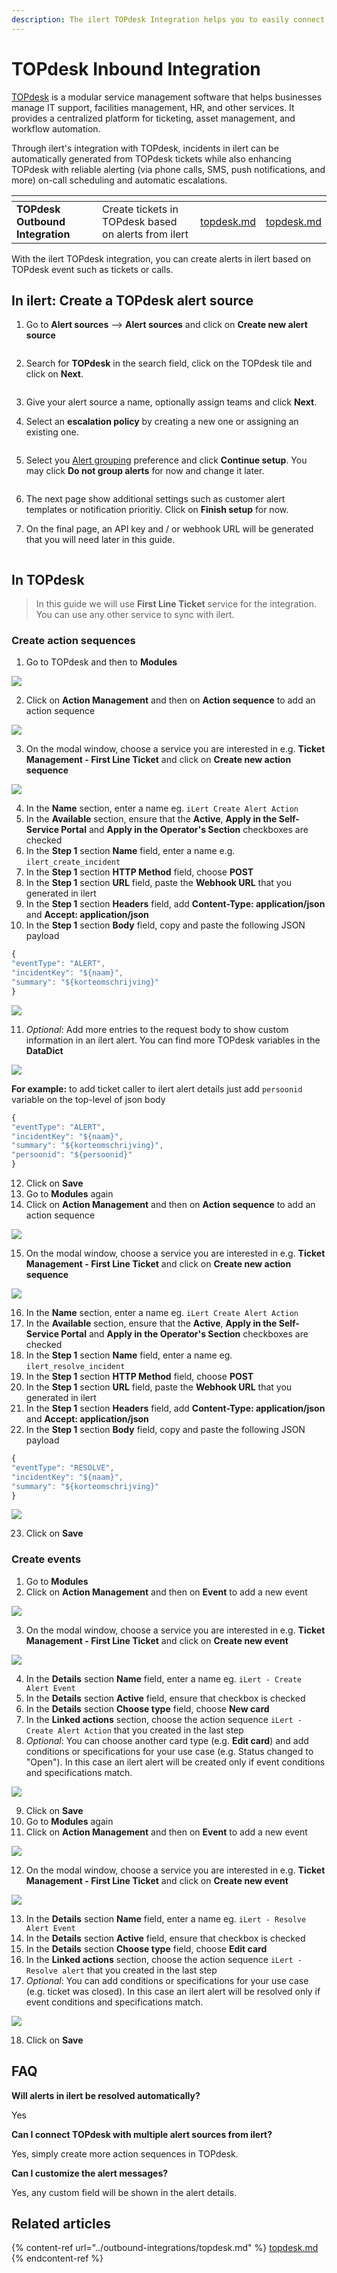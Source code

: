 ```yaml
---
description: The ilert TOPdesk Integration helps you to easily connect to TOPdesk.
---
```


# TOPdesk Inbound Integration

[TOPdesk](https://www.topdesk.com/en/) is a modular service management software that helps businesses manage IT support, facilities management, HR, and other services. It provides a centralized platform for ticketing, asset management, and workflow automation.

Through ilert's integration with TOPdesk, incidents in ilert can be automatically generated from TOPdesk tickets while also enhancing TOPdesk with reliable alerting (via phone calls, SMS, push notifications, and more) on-call scheduling and automatic escalations.

<table data-card-size="large" data-view="cards"><thead><tr><th></th><th></th><th data-hidden data-type="content-ref"></th><th data-hidden data-card-target data-type="content-ref"></th></tr></thead><tbody><tr><td><strong>TOPdesk Outbound Integration</strong></td><td>Create tickets in TOPdesk based on alerts from ilert</td><td><a href="../outbound-integrations/topdesk.md">topdesk.md</a></td><td><a href="../outbound-integrations/topdesk.md">topdesk.md</a></td></tr></tbody></table>

With the ilert TOPdesk integration, you can create alerts in ilert based on TOPdesk event such as tickets or calls.

## In ilert: Create a TOPdesk alert source <a href="#in-ilert" id="in-ilert"></a>

1.  Go to **Alert sources** --> **Alert sources** and click on **Create new alert source**

    <figure><img src="../../.gitbook/assets/Screenshot 2023-08-28 at 10.21.10.png" alt=""><figcaption></figcaption></figure>
2.  Search for **TOPdesk** in the search field, click on the TOPdesk tile and click on **Next**.&#x20;

    <figure><img src="../../.gitbook/assets/Screenshot 2023-08-28 at 10.24.23.png" alt=""><figcaption></figcaption></figure>
3. Give your alert source a name, optionally assign teams and click **Next**.
4.  Select an **escalation policy** by creating a new one or assigning an existing one.

    <figure><img src="../../.gitbook/assets/Screenshot 2023-08-28 at 11.37.47.png" alt=""><figcaption></figcaption></figure>
5.  Select you [Alert grouping](../../alerting/alert-sources.md#alert-grouping) preference and click **Continue setup**. You may click **Do not group alerts** for now and change it later.&#x20;

    <figure><img src="../../.gitbook/assets/Screenshot 2023-08-28 at 11.38.24.png" alt=""><figcaption></figcaption></figure>
6. The next page show additional settings such as customer alert templates or notification prioritiy. Click on **Finish setup** for now.
7.  On the final page, an API key and / or webhook URL will be generated that you will need later in this guide.

    <figure><img src="../../.gitbook/assets/Screenshot 2023-08-28 at 11.47.34 (1).png" alt=""><figcaption></figcaption></figure>



## In TOPdesk <a href="#in-topdesk" id="in-topdesk"></a>

> In this guide we will use **First Line Ticket** service for the integration. You can use any other service to sync with ilert.

### Create action sequences <a href="#create-action-sequences" id="create-action-sequences"></a>

1. Go to TOPdesk and then to **Modules**

![](../../.gitbook/assets/tpdki3.png)

2. Click on **Action Management** and then on **Action sequence** to add an action sequence

![](../../.gitbook/assets/tpdki4.png)

3. On the modal window, choose a service you are interested in e.g. **Ticket Management - First Line Ticket** and click on **Create new action sequence**

![](../../.gitbook/assets/tpdki5.png)

4. In the **Name** section, enter a name eg. `iLert Create Alert Action`
5. In the **Available** section, ensure that the **Active**, **Apply in the Self-Service Portal** and **Apply in the Operator's Section** checkboxes are checked
6. In the **Step 1** section **Name** field, enter a name e.g. `ilert_create_incident`
7. In the **Step 1** section **HTTP Method** field, choose **POST**
8. In the **Step 1** section **URL** field, paste the **Webhook URL** that you generated in ilert
9. In the **Step 1** section **Headers** field, add **Content-Type: application/json** and **Accept: application/json**
10. &#x20;In the **Step 1** section **Body** field, copy and paste the following JSON payload

```javascript
{
"eventType": "ALERT",
"incidentKey": "${naam}",
"summary": "${korteomschrijving}"
}
```

![](../../.gitbook/assets/tpdki6.1.png)

11. _Optional_: Add more entries to the request body to show custom information in an ilert alert. You can find more TOPdesk variables in the **DataDict**

![](../../.gitbook/assets/tpdki7.png)

**For example:** to add ticket caller to ilert alert details just add `persoonid` variable on the top-level of json body

```javascript
{
"eventType": "ALERT",
"incidentKey": "${naam}",
"summary": "${korteomschrijving}",
"persoonid": "${persoonid}"
}
```

12. &#x20;Click on **Save**
13. &#x20;Go to **Modules** again
14. &#x20;Click on **Action Management** and then on **Action sequence** to add an action sequence

![](<../../.gitbook/assets/tpdki4 (3).png>)

15. &#x20;On the modal window, choose a service you are interested in e.g. **Ticket Management - First Line Ticket** and click on **Create new action sequence**

![](<../../.gitbook/assets/tpdki5 (1) (1).png>)

16. &#x20;In the **Name** section, enter a name eg. `iLert Create Alert Action`
17. &#x20;In the **Available** section, ensure that the **Active**, **Apply in the Self-Service Portal** and **Apply in the Operator's Section** checkboxes are checked
18. &#x20;In the **Step 1** section **Name** field, enter a name eg. `ilert_resolve_incident`
19. &#x20;In the **Step 1** section **HTTP Method** field, choose **POST**
20. &#x20;In the **Step 1** section **URL** field, paste the **Webhook URL** that you generated in ilert
21. &#x20;In the **Step 1** section **Headers** field, add **Content-Type: application/json** and **Accept: application/json**
22. &#x20;In the **Step 1** section **Body** field, copy and paste the following JSON payload

```javascript
{
"eventType": "RESOLVE",
"incidentKey": "${naam}",
"summary": "${korteomschrijving}"
}
```

![](../../.gitbook/assets/tpdki6.2.png)

23. &#x20;Click on **Save**

### Create events <a href="#create-events" id="create-events"></a>

1. Go to **Modules**
2. Click on **Action Management** and then on **Event** to add a new event

![](<../../.gitbook/assets/tpdki8 (2).png>)

3. On the modal window, choose a service you are interested in e.g. **Ticket Management - First Line Ticket** and click on **Create new event**

![](<../../.gitbook/assets/tpdki9 (2).png>)

4. In the **Details** section **Name** field, enter a name eg. `iLert - Create Alert Event`
5. In the **Details** section **Active** field, ensure that checkbox is checked
6. In the **Details** section **Choose type** field, choose **New card**
7. In the **Linked actions** section, choose the action sequence `iLert - Create Alert Action` that you created in the last step
8. _Optional_: You can choose another card type (e.g. **Edit card**) and add conditions or specifications for your use case (e.g. Status changed to "Open"). In this case an ilert alert will be created only if event conditions and specifications match.

![](../../.gitbook/assets/tpdki10.1.png)

9. Click on **Save**
10. &#x20;Go to **Modules** again
11. &#x20;Click on **Action Management** and then on **Event** to add a new event

![](<../../.gitbook/assets/tpdki8 (1).png>)

12. &#x20;On the modal window, choose a service you are interested in e.g. **Ticket Management - First Line Ticket** and click on **Create new event**

![](<../../.gitbook/assets/tpdki9 (1).png>)

13. &#x20;In the **Details** section **Name** field, enter a name eg. `iLert - Resolve Alert Event`
14. &#x20;In the **Details** section **Active** field, ensure that checkbox is checked
15. &#x20;In the **Details** section **Choose type** field, choose **Edit card**
16. &#x20;In the **Linked actions** section, choose the action sequence `iLert - Resolve alert` that you created in the last step
17. &#x20;_Optional_: You can add conditions or specifications for your use case (e.g. ticket was closed). In this case an ilert alert will be resolved only if event conditions and specifications match.

![](../../.gitbook/assets/tpdki10.2.png)

18. &#x20;Click on **Save**

## FAQ <a href="#faq" id="faq"></a>

**Will alerts in ilert be resolved automatically?**

Yes

**Can I connect TOPdesk with multiple alert sources from ilert?**

Yes, simply create more action sequences in TOPdesk.

**Can I customize the alert messages?**

Yes, any custom field will be shown in the alert details.

## Related articles

{% content-ref url="../outbound-integrations/topdesk.md" %}
[topdesk.md](../outbound-integrations/topdesk.md)
{% endcontent-ref %}
